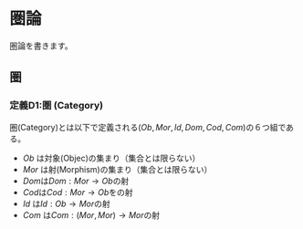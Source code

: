 # 圏論

圏論を書きます。
## 圏

### 定義D1:圏 (Category)

圏(Category)とは以下で定義される$(Ob,Mor,Id,Dom,Cod,Com)$の６つ組である。

- $Ob$ は対象(Objec)の集まり（集合とは限らない）
- $Mor$ は射(Morphism)の集まり（集合とは限らない）
- $Dom$は$Dom:Mor \rightarrow Ob$の射
- $Cod$は$Cod:Mor \rightarrow Ob$をの射
- $Id$ は$Id:Ob \rightarrow Mor$の射
- $Com$ は$Com:(Mor,Mor) \rightarrow Mor$の射
  

<!-- # 随伴関手

##  随伴関手 - 定義

$C$,$D$を圏、$F:C \rightarrow D$,$G:D \rightarrow C$を関手とする。 $c \in C$, $d \in D$について自然な同型射$\phi_{cd}:Hom_D(Fc,d) \rightarrow Hom_C(c,Gd)$が素材するとき3つ組$<F,G,\phi>$を随伴という。このとき記号では$F\dashv G: C \rightarrow D$もしくは単に$F\dashv G$と書く。また$F$を$G$の左随伴関手、Gを(Fの)右随伴関手と言う。

$F\dashv G: C \rightarrow D$とすると、自然同型$\phi$により次のような2つの射が一対一対応する。

$$ f:Fc \rightarrow d \ \ \ \ g:c \rightarrow Gd $$

$\phi_{cd}(f) = g$のとき$g$を$f$の右随伴射(right adjunct),$f$を$g$の左随伴射(left adjunct)と呼ぶ。

$q:d \rightarrow d^\prime を$$D$の射とする。つまり$Hom_D(d,d^\prime) \ni q$である。$q$の右随伴射が$Gq$と$\phi$との間で以下の図式が可換になる。

<p> <figure><img src="diagram/out.svg" width = 100%/> </figure></p>
 -->
